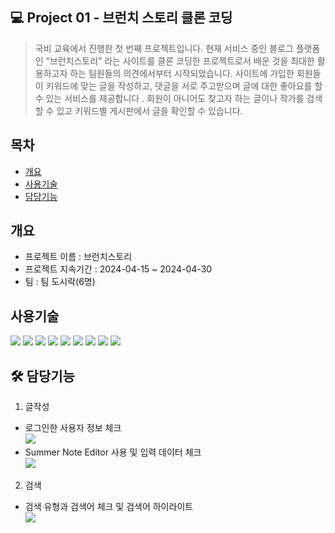 ## 💻 Project 01 - 브런치 스토리 클론 코딩
>국비 교육에서 진행한 첫 번째 프로젝트입니다. 현재 서비스 중인 블로그 플랫폼인 “브런치스토리” 라는 사이트를 클론 코딩한 프로젝트로서 배운 것을 최대한 활용하고자 하는 팀원들의 의견에서부터 시작되었습니다. 사이트에 가입한 회원들이 키워드에 맞는 글을 작성하고, 댓글을 서로 주고받으며 글에 대한 좋아요를 할 수 있는 서비스를 제공합니다 . 회원이 아니어도 찾고자 하는 글이나 작가를 검색할 수 있고 키워드별 게시판에서 글을 확인할 수 있습니다. 

## 목차
- [개요](#개요)
- [사용기술](#사용설명)
- [담당기능](#담당기능)

## 개요
- 프로젝트 이름 : 브런치스토리
- 프로젝트 지속기간 : 2024-04-15 ~ 2024-04-30
- 팀 : 팀 도시락(6명)

## 사용기술
<img src="https://img.shields.io/badge/java-007396?style=for-the-badge&logo=java&logoColor=white"> <img src="https://img.shields.io/badge/html5-E34F26?style=for-the-badge&logo=html5&logoColor=white"> <img src="https://img.shields.io/badge/css-1572B6?style=for-the-badge&logo=css3&logoColor=white"> <img src="https://img.shields.io/badge/javascript-F7DF1E?style=for-the-badge&logo=javascript&logoColor=black"> <img src="https://img.shields.io/badge/jquery-0769AD?style=for-the-badge&logo=jquery&logoColor=white"> <img src="https://img.shields.io/badge/oracle-F80000?style=for-the-badge&logo=oracle&logoColor=white"> <img src="https://img.shields.io/badge/spring-6DB33F?style=for-the-badge&logo=spring&logoColor=white"> <img src="https://img.shields.io/badge/apache tomcat-F8DC75?style=for-the-badge&logo=apachetomcat&logoColor=white"> <img src="https://img.shields.io/badge/github-181717?style=for-the-badge&logo=github&logoColor=white">


## 🛠 담당기능

1. 글작성
- 로그인한 사용자 정보 체크
  <br><img src="https://github.com/user-attachments/assets/022b0072-4daf-4db3-bba6-cd89e7c37e80"></br>
- Summer Note Editor 사용 및 입력 데이터 체크
  <br><img src="https://github.com/user-attachments/assets/3efaed77-e38b-40e5-8d40-22129b343e76"></br>
2. 검색

- 검색 유형과 검색어 체크 및 검색어 하이라이트
  <br><img src="https://github.com/user-attachments/assets/e92500da-f4e9-419d-a8f5-9d19f475a618"></br>
